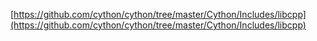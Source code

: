 
[https://github.com/cython/cython/tree/master/Cython/Includes/libcpp](https://github.com/cython/cython/tree/master/Cython/Includes/libcpp)

